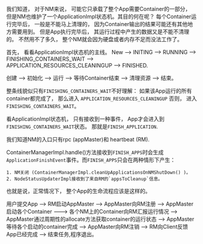 我们知道， 对于NM来说， 可能它只承载了整个App需要Container的一部分， 但是NM也维护了一个ApplicationImpl状态机。其目的何在呢？
每个Container运行完毕后， 一般是不能马上清理的， 因为Container输出的结果可能还有其他地方需要用到。
但是App执行完毕后， 其运行过程中产生的数据又是不能不清理的。 不然用不了多久， 整个NM就会因为硬盘或者内存不足而没法工作了。

首先， 看看ApplicationImpl状态机的主线。
New --> INITING  --> RUNNING --> FINISHING_CONTAINERS_WAIT  --> APPLICATION_RESOURCES_CLEANINGUP --> FINISHED.

创建 --> 初始化 --> 运行  --> 等待Container结束 --> 清理资源 --> 结束。

整条线貌似只有`FINISHING_CONTAINERS_WAIT`不好理解： 如果该App运行的所有container都完成了， 那么进入 `APPLICATION_RESOURCES_CLEANINGUP`
否则， 进入`FINISHING_CONTAINERS_WAIT`。

看ApplicationImpl状态机， 只有接收到一种事件， App才会进入到`FINISHING_CONTAINERS_WAIT`状态。 那就是`FINISH_APPLICATION`.

我们知道NM的入口只有rpc (appMaster)和 heartbeat (RM). 

ContainerManagerImpl.handle()方法接收到`FINISH_APPS`时会生成`ApplicationFinishEvent`事件。而`FINISH_APPS`只会在两种情形下产生：
```
1. NM关闭 (ContainerManagerImpl.cleanUpApplicationsOnNMShutDown() )。 
2. NodeStatusUpdaterImpl接收到了来自RM的`appsToCleanup`信息。
```

也就是说，正常情况下， 整个App的生命流程应该是这样的。

用户提交App -->   RM启动AppMaster --> 
AppMaster向RM注册 -->  AppMaster启动各个Container --->
各个NM上的Container向RM汇报运行情况  --> AppMaster通过周期性的allocate方法获取container的运行状态 --> 
AppMaster等待各个启动的container完成 -->
AppMaster向RM注销 --> RM向Client反馈App已经完成  --> 结束任务,程序退出。

 

